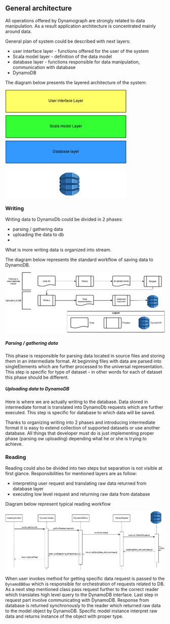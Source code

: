 ## General architecture

All operations offered by Dynamograph are strongly related to data manipulation. As a result application architecture is concentrated mainly around data.

General plan of system could be described with next layers:

- user interface layer - functions offered for the user of the system
- Scala model layer - definition of the data model
- database layer - functions responsible for data manipulation, communication with database
- DynamoDB <!-- TODO DynamoDB? -->

The diagram below presents the layered architecture of the system:

![Layered architecture][architecture]

### Writing

Writing data to DynamoDb could be divided in 2 phases:

- parsing / gathering data
- uploading the data to db
- 
What is more writing data is organized into stream. <!-- TODO what do you mean here? -->

The diagram below represents the standard workflow of saving data to DynamoDB.

![Writing workflow][writing]

##### Parsing / gathering data

This phase is responsible for parsing data located in source files and storing them in an intermediate format. At beginning files with data are parsed into singleElements which are further processed to the universal representation. This step is specific for type of dataset - in other words for each of dataset this phase should be different.


##### Uploading data to DynamoDB

Here is where we are actually writing to the database. Data stored in intermediate format is translated into DynamoDb requests which are further executed. This step is specific for database to which data will be saved.

Thanks to organizing writing into 2 phases and introducing intermediate format it is easy to extend collection of supported datasets or use another database. All things that developer must do is just implementing proper phase (parsing ow uploading) depending what he or she is trying to achieve.

### Reading

Reading could also be divided into two steps but separation is not visible at first glance. Responsibilities for mentioned layers are as follow:
- interpreting user request and translating raw data returned from database layer
- executing low level request and returning raw data from database

Diagram below represent typical reading workflow

![Reading workflow][reading]

When user invokes method for getting specific data request is passed to the `DynamoDBDao` which is responsible for orchestration of requests related to DB.
As a next step mentioned class pass request further to the correct reader which translates high level query to the DynamoDB interface. Last step in request part involve communicating with DynamoDB.
Response from database is returned synchronously to the reader which returned raw data to the model object by DynamoDB. Specific model instance interpret raw data and returns instance of the object with proper type.



[writing]: img/write.png
[reading]: img/read.png
[architecture]: img/architecture.png
